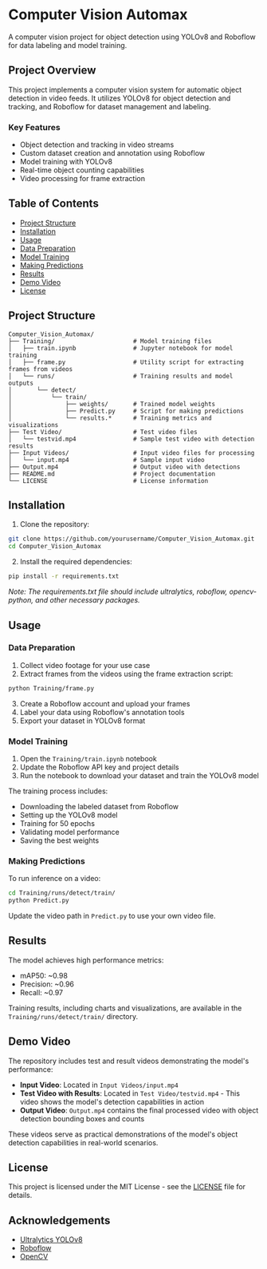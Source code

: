 # Computer Vision Automax

A computer vision project for object detection using YOLOv8 and Roboflow for data labeling and model training.

## Project Overview

This project implements a computer vision system for automatic object detection in video feeds. It utilizes YOLOv8 for object detection and tracking, and Roboflow for dataset management and labeling.

### Key Features

- Object detection and tracking in video streams
- Custom dataset creation and annotation using Roboflow
- Model training with YOLOv8
- Real-time object counting capabilities
- Video processing for frame extraction

## Table of Contents

- [Project Structure](#project-structure)
- [Installation](#installation)
- [Usage](#usage)
- [Data Preparation](#data-preparation)
- [Model Training](#model-training)
- [Making Predictions](#making-predictions)
- [Results](#results)
- [Demo Video](#demo-video)
- [License](#license)

## Project Structure

```
Computer_Vision_Automax/
├── Training/                      # Model training files
│   ├── train.ipynb                # Jupyter notebook for model training
│   ├── frame.py                   # Utility script for extracting frames from videos
│   └── runs/                      # Training results and model outputs
│       └── detect/
│           └── train/
│               ├── weights/       # Trained model weights
│               ├── Predict.py     # Script for making predictions
│               └── results.*      # Training metrics and visualizations
├── Test Video/                    # Test video files
│   └── testvid.mp4                # Sample test video with detection results
├── Input Videos/                  # Input video files for processing
│   └── input.mp4                  # Sample input video
├── Output.mp4                     # Output video with detections
├── README.md                      # Project documentation
└── LICENSE                        # License information
```

## Installation

1. Clone the repository:
```bash
git clone https://github.com/yourusername/Computer_Vision_Automax.git
cd Computer_Vision_Automax
```

2. Install the required dependencies:
```bash
pip install -r requirements.txt
```

*Note: The requirements.txt file should include ultralytics, roboflow, opencv-python, and other necessary packages.*

## Usage

### Data Preparation

1. Collect video footage for your use case
2. Extract frames from the videos using the frame extraction script:
```bash
python Training/frame.py
```
3. Create a Roboflow account and upload your frames
4. Label your data using Roboflow's annotation tools
5. Export your dataset in YOLOv8 format

### Model Training

1. Open the `Training/train.ipynb` notebook
2. Update the Roboflow API key and project details
3. Run the notebook to download your dataset and train the YOLOv8 model

The training process includes:
- Downloading the labeled dataset from Roboflow
- Setting up the YOLOv8 model
- Training for 50 epochs
- Validating model performance
- Saving the best weights

### Making Predictions

To run inference on a video:

```bash
cd Training/runs/detect/train/
python Predict.py
```

Update the video path in `Predict.py` to use your own video file.

## Results

The model achieves high performance metrics:
- mAP50: ~0.98
- Precision: ~0.96
- Recall: ~0.97

Training results, including charts and visualizations, are available in the `Training/runs/detect/train/` directory.

## Demo Video

The repository includes test and result videos demonstrating the model's performance:

- **Input Video**: Located in `Input Videos/input.mp4`
- **Test Video with Results**: Located in `Test Video/testvid.mp4` - This video shows the model's detection capabilities in action
- **Output Video**: `Output.mp4` contains the final processed video with object detection bounding boxes and counts

These videos serve as practical demonstrations of the model's object detection capabilities in real-world scenarios.

## License

This project is licensed under the MIT License - see the [LICENSE](LICENSE) file for details.

## Acknowledgements

- [Ultralytics YOLOv8](https://github.com/ultralytics/ultralytics)
- [Roboflow](https://roboflow.com/)
- [OpenCV](https://opencv.org/) 
